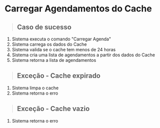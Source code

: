 # Carregar Agendamentos do Cache

> ## Caso de sucesso
1. Sistema executa o comando "Carregar Agenda"
2. Sistema carrega os dados do Cache
3. Sistema valida se o cache tem menos de 24 horas
4. Sistema cria uma lista de agendamentos a partir dos dados do Cache
5. Sistema retorna a lista de agendamentos

> ## Exceção - Cache expirado
1. Sistema limpa o cache
2. Sistema retorna o erro

> ## Exceção - Cache vazio
1. Sistema retorna o erro
